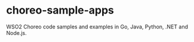 # choreo-sample-apps

WSO2 Choreo code samples and examples in Go, Java, Python, .NET and Node.js. 
